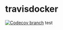 # travisdocker

[![Codecov branch](https://github.com/gabstopper/travisdocker/coverage.svg)]()
test
